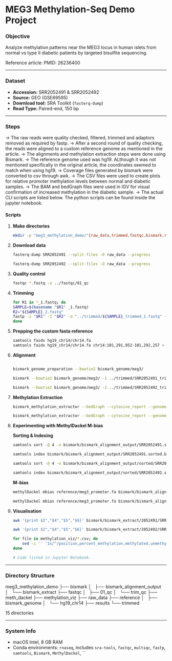 # MEG3 Methylation-Seq Demo Project

### Objective
Analyze methylation patterns near the MEG3 locus in human islets from normal vs type II diabetic patients 
by targeted bisulfite sequencing.

Reference article: PMID: 26236400

---

### Dataset
- **Accession:** SRR2052491 & SRR2052492
- **Source:** GEO (GSE69595)
- **Download tool:** SRA Toolkit (`fasterq-dump`)
- **Read Type:** Paired-end, 150 bp

---

### Steps

-> The raw reads were quality checked, filtered, trimmed and adaptors removed as required by fastp.
-> After a second round of quality checking, the reads were aligned to a custom reference genome as mentioned in the article.
-> The alignments and methylation extraction steps were done using Bismark.
-> The reference genome used was hg19. ALthough it was not mentioned specifically in the original article, the coordinates seemed to match when using hg19.
-> Coverage files generated by bismark were converted to csv through awk.
-> The CSV files were used to create plots for relative promoter methylation levels between normal and diabetic samples.
-> The BAM and bedGraph files were used in IGV for visual confirmation of increased methylation in the diabetic sample.
-> The actual CLI scripts are listed below. The python scripts can be found inside the jupyter notebook.

#### Scripts

1. **Make directories**
    ```bash
    mkdir -p "meg3_methylation_demo/"{raw_data,trimmed,fastqc,bismark,results}
    ```

2. **Download data**
    ```bash
    fasterq-dump SRR2052491 --split-files -O raw_data --progress
    ```
    ```bash
    fasterq-dump SRR2052492 --split-files -O raw_data --progress
    ```

3. **Quality control**
    ```bash
    fastqc *.fastq -o ../fastqc/01_qc 
    ```

4. **Trimming**
    ```bash
    for R1 in *_1.fastq; do 
    SAMPLE=$(basename "$R1" _1.fastq)
    R2="${SAMPLE}_2.fastq"
    fastp -i "$R1" -I "$R2" -o "../trimmed/${SAMPLE}_trimmed_1.fastq" -O "../trimmed/${SAMPLE}_trimmed_2.fastq" --trim_poly_x --detect_adapter_for_pe --html "${SAMPLE}_fastp.html" --json "${SAMPLE}_fastp.json" --thread 4
    done
    ```

5. **Prepping the custom fasta reference**
    ```bash
    samtools faidx hg19_chr14/chr14.fa
    samtools faidx hg19_chr14/chr14.fa chr14:101,291,952-101,292,257 > meg3_promoter.fa
    ```

6. **Alignment**
    ```bash

    bismark_genome_preparation --bowtie2 bismark_genome/meg3/

    bismark --bowtie2 bismark_genome/meg3/ -1 ../trimmed/SRR2052491_trimmed_1.fastq -2 ../trimmed/SRR2052491_trimmed_2.fastq -o bismark_alignment_output/

    bismark --bowtie2 bismark_genome/meg3/ -1 ../trimmed/SRR2052492_trimmed_1.fastq -2 ../trimmed/SRR2052492_trimmed_2.fastq -o bismark_alignment_output/
    ```

7. **Methylation Extraction**
    ```bash
    bismark_methylation_extractor --bedGraph --cytosine_report --genome_folder ../../reference/bismark_genome/meg3/ ../bismark_alignment_output/SRR2052491_trimmed_1_bismark_bt2_pe.bam

    bismark_methylation_extractor --bedGraph --cytosine_report --genome_folder ../../reference/bismark_genome/meg3/ ../bismark_alignment_output/SRR2052492_trimmed_1_bismark_bt2_pe.bam
    ```

8. **Experimenting with MethylDackel M-bias**

    **Sorting & Indexing**
    ```bash
    samtools sort -@ 4 -o bismark/bismark_alignment_output/SRR2052491.sorted.bam bismark/bismark_alignment_output/SRR2052491_trimmed_1_bismark_bt2_pe.bam

    samtools index bismark/bismark_alignment_output/SRR2052491.sorted.bam

    samtools sort -@ 4 -o bismark/bismark_alignment_output/sorted/SRR2052492.sorted.bam bismark/bismark_alignment_output/SRR2052492_trimmed_1_bismark_bt2_pe.bam

    samtools index bismark/bismark_alignment_output/sorted/SRR2052492.sorted.bam
    ```
    **M-bias**
    ```bash
    methylDackel mbias reference/meg3_promoter.fa bismark/bismark_alignment_output/sorted/SRR2052491.sorted.bam meth_dackel/mbias_491_

    methylDackel mbias reference/meg3_promoter.fa bismark/bismark_alignment_output/sorted/SRR2052492.sorted.bam meth_dackel/mbias_492_
    ```

9. **Visualisation**
    ```bash
    awk '{print $2","$4","$5","$6}' bismark/bismark_extract/2052491/SRR2052491_trimmed_1_bismark_bt2_pe.bismark.cov > methylation_viz/meg3_methylation_norm.csv

    awk '{print $2","$4","$5","$6}' bismark/bismark_extract/2052492/SRR2052492_trimmed_1_bismark_bt2_pe.bismark.cov > methylation_viz/meg3_methylation_diab.csv

    for file in methylation_viz/*.csv; do
        sed -i '' '1s/^/position,percent_methylation,methylated,unmethylated\n/' $file 
    done
    ```
    ```Python
    # Code listed in Jupyter Notebook.
    ```

---
### Directory Structure

meg3_methylation_demo
├── bismark
│   ├── bismark_alignment_output
│   └── bismark_extract
├── fastqc
│   ├── 01_qc
│   └── trim_qc
├── meth_dackel
├── methylation_viz
├── raw_data
├── reference
│   ├── bismark_genome
│   └── hg19_chr14
├── results
└── trimmed

15 directories

---
### System Info
- macOS Intel, 8 GB RAM
- Conda environments: `rnaseq`, includes `sra-tools`, `fastqc`, `multiqc`, `fastp`, `samtools`, `Bismark`, `MethylDackel`, ``